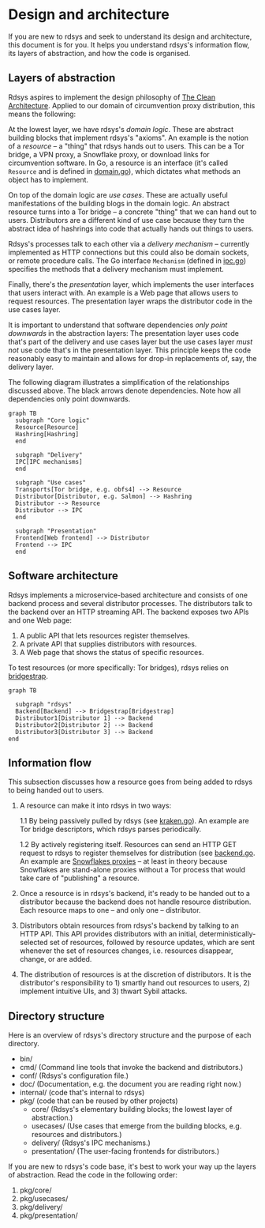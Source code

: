 Design and architecture
=======================

If you are new to rdsys and seek to understand its design and architecture, this
document is for you.  It helps you understand rdsys's information flow, its
layers of abstraction, and how the code is organised.

Layers of abstraction
---------------------

Rdsys aspires to implement the design philosophy of [The Clean
Architecture](https://blog.cleancoder.com/uncle-bob/2012/08/13/the-clean-architecture.html).
Applied to our domain of circumvention proxy distribution, this means the
following:

At the lowest layer, we have rdsys's *domain logic*.  These are abstract
building blocks that implement rdsys's "axioms".  An example is the notion of a
*resource* – a "thing" that rdsys hands out to users.  This can be a Tor bridge,
a VPN proxy, a Snowflake proxy, or download links for circumvention software.
In Go, a resource is an interface (it's called `Resource` and is defined in
[domain.go](https://gitlab.torproject.org/tpo/anti-censorship/rdsys/-/blob/main/pkg/core/domain.go)),
which dictates what methods an object has to implement.

On top of the domain logic are *use cases*.  These are actually useful
manifestations of the building blogs in the domain logic.  An abstract resource
turns into a Tor bridge – a concrete "thing" that we can hand out to users.
Distributors are a different kind of use case because they turn the abstract
idea of hashrings into code that actually hands out things to users.

Rdsys's processes talk to each other via a *delivery mechanism* – currently
implemented as HTTP connections but this could also be domain sockets, or remote
procedure calls.  The Go interface `Mechanism` (defined in
[ipc.go](https://gitlab.torproject.org/tpo/anti-censorship/rdsys/-/blob/main/pkg/delivery/ipc.go))
specifies the methods that a delivery mechanism must implement.

Finally, there's the *presentation* layer, which implements the user interfaces
that users interact with.  An example is a Web page that allows users to request
resources.  The presentation layer wraps the distributor code in the use cases
layer.

It is important to understand that software dependencies *only point downwards*
in the abstraction layers: The presentation layer uses code that's part of the
delivery and use cases layer but the use cases layer *must not* use code that's
in the presentation layer.  This principle keeps the code reasonably easy to
maintain and allows for drop-in replacements of, say, the delivery layer.

The following diagram illustrates a simplification of the relationships
discussed above.  The black arrows denote dependencies.  Note how all
dependencies only point downwards.

```mermaid
graph TB
  subgraph "Core logic"
  Resource[Resource]
  Hashring[Hashring]
  end

  subgraph "Delivery"
  IPC[IPC mechanisms]
  end

  subgraph "Use cases"
  Transports[Tor bridge, e.g. obfs4] --> Resource
  Distributor[Distributor, e.g. Salmon] --> Hashring
  Distributor --> Resource
  Distributor --> IPC
  end

  subgraph "Presentation"
  Frontend[Web frontend] --> Distributor
  Frontend --> IPC
  end
```

Software architecture
---------------------

Rdsys implements a microservice-based architecture and consists of one backend
process and several distributor processes.  The distributors talk to the backend
over an HTTP streaming API.  The backend exposes two APIs and one Web page:

1. A public API that lets resources register themselves.
2. A private API that supplies distributors with resources.
3. A Web page that shows the status of specific resources.

To test resources (or more specifically: Tor bridges), rdsys relies on
[bridgestrap](https://gitlab.torproject.org/tpo/anti-censorship/bridgestrap).

```mermaid
graph TB

  subgraph "rdsys"
  Backend[Backend] --> Bridgestrap[Bridgestrap]
  Distributor1[Distributor 1] --> Backend
  Distributor2[Distributor 2] --> Backend
  Distributor3[Distributor 3] --> Backend
end
```

Information flow
----------------

This subsection discusses how a resource goes from being added to rdsys to being
handed out to users.

1. A resource can make it into rdsys in two ways:

   1.1 By being passively pulled by rdsys (see
       [kraken.go](https://gitlab.torproject.org/tpo/anti-censorship/rdsys/-/blob/main/internal/kraken.go)).
       An example are Tor bridge descriptors, which rdsys parses periodically.

   1.2 By actively registering itself.  Resources can send an HTTP GET request
       to rdsys to register themselves for distribution (see
       [backend.go](https://gitlab.torproject.org/tpo/anti-censorship/rdsys/-/blob/main/internal/backend.go).
       An example are [Snowflakes proxies](https://snowflake.torproject.org) –
       at least in theory because Snowflakes are stand-alone proxies without a
       Tor process that would take care of "publishing" a resource.

2. Once a resource is in rdsys's backend, it's ready to be handed out to a
   distributor because the backend does not handle resource distribution.  Each
   resource maps to one – and only one – distributor.

3. Distributors obtain resources from rdsys's backend by talking to an HTTP API.
   This API provides distributors with an initial, deterministically-selected
   set of resources, followed by resource updates, which are sent whenever the
   set of resources changes, i.e. resources disappear, change, or are added.

4. The distribution of resources is at the discretion of distributors.  It is
   the distributor's responsibility to 1) smartly hand out resources to users,
   2) implement intuitive UIs, and 3) thwart Sybil attacks.

Directory structure
-------------------

Here is an overview of rdsys's directory structure and the purpose of each
directory.

* bin/ 
* cmd/ (Command line tools that invoke the backend and distributors.)
* conf/ (Rdsys's configuration file.)
* doc/ (Documentation, e.g. the document you are reading right now.)
* internal/ (code that's internal to rdsys)
* pkg/ (code that can be reused by other projects)
  - core/ (Rdsys's elementary building blocks; the lowest layer of abstraction.)
  - usecases/ (Use cases that emerge from the building blocks, e.g. resources and distributors.)
  - delivery/ (Rdsys's IPC mechanisms.)
  - presentation/ (The user-facing frontends for distributors.)

If you are new to rdsys's code base, it's best to work your way up the layers
of abstraction.  Read the code in the following order:

1. pkg/core/
2. pkg/usecases/
3. pkg/delivery/
4. pkg/presentation/
